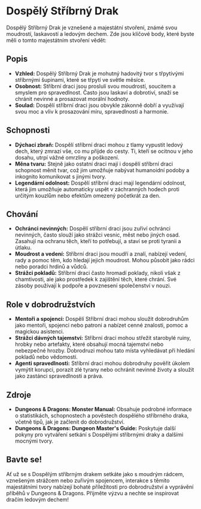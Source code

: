 # Dospělý Stříbrný Drak

Dospělý Stříbrný Drak je vznešené a majestátní stvoření, známé svou moudrostí, laskavostí a ledovým dechem. Zde jsou klíčové body, které byste měli o tomto majestátním stvoření vědět:

## Popis

- **Vzhled:** Dospělý Stříbrný Drak je mohutný hadovitý tvor s třpytivými stříbrnými šupinami, které se třpytí ve světle měsíce.
- **Osobnost:** Stříbrní draci jsou proslulí svou moudrostí, soucitem a smyslem pro spravedlnost. Často jsou laskaví a dobrotiví, snaží se chránit nevinné a prosazovat morální hodnoty.
- **Soulad:** Dospělí stříbrní draci jsou obvykle zákonně dobří a využívají svou moc a vliv k prosazování míru, spravedlnosti a harmonie.

## Schopnosti

- **Dýchací zbraň:** Dospělí stříbrní draci mohou z tlamy vypustit ledový dech, který zmrazí vše, co mu přijde do cesty. Ti, kteří se ocitnou v jeho dosahu, utrpí vážné omrzliny a poškození.
- **Měna tvaru:** Stejně jako ostatní draci mají i dospělí stříbrní draci schopnost měnit tvar, což jim umožňuje nabývat humanoidní podoby a inkognito komunikovat s jinými tvory.
- **Legendární odolnost:** Dospělí stříbrní draci mají legendární odolnost, která jim umožňuje automaticky uspět v záchranných hodech proti určitým kouzlům nebo efektům omezený početkrát za den.

## Chování

- **Ochránci nevinných:** Dospělí stříbrní draci jsou zuřiví ochránci nevinných, často slouží jako strážci vesnic, měst nebo jiných osad. Zasahují na ochranu těch, kteří to potřebují, a staví se proti tyranii a útlaku.
- **Moudrost a vedení:** Stříbrní draci jsou moudří a znalí, nabízejí vedení, rady a pomoc těm, kdo hledají jejich moudrost. Mohou působit jako rádci nebo poradci hrdinů a vůdců.
- **Strážci pokladů:** Stříbrní draci často hromadí poklady, nikoli však z chamtivosti, ale jako prostředek k zajištění těch, které chrání. Své zásoby používají k podpoře a povznesení společenství v nouzi.

## Role v dobrodružstvích

- **Mentoři a spojenci:** Dospělí Stříbrní draci mohou sloužit dobrodruhům jako mentoři, spojenci nebo patroni a nabízet cenné znalosti, pomoc a magickou asistenci.
- **Strážci dávných tajemství:** Stříbrní draci mohou střežit starobylé ruiny, hrobky nebo artefakty, které obsahují mocná tajemství nebo nebezpečné hrozby. Dobrodruzi mohou tato místa vyhledávat při hledání pokladů nebo vědomostí.
- **Agenti spravedlnosti:** Stříbrní draci mohou dobrodruhy pověřit úkolem vymýtit korupci, porazit zlé tyrany nebo ochránit nevinné životy a sloužit jako zastánci spravedlnosti a práva.

## Zdroje

- **Dungeons & Dragons: Monster Manual:** Obsahuje podrobné informace o statistikách, schopnostech a pověstech dospělého stříbrného draka, včetně tipů, jak je začlenit do dobrodružství.
- **Dungeons & Dragons: Dungeon Master's Guide:** Poskytuje další pokyny pro vytváření setkání s Dospělými stříbrnými draky a dalšími mocnými tvory.

## Bavte se!

Ať už se s Dospělým stříbrným drakem setkáte jako s moudrým rádcem, vznešeným strážcem nebo zuřivým spojencem, interakce s těmito majestátními tvory nabízejí bohaté příležitosti pro dobrodružství a vyprávění příběhů v Dungeons & Dragons. Přijměte výzvu a nechte se inspirovat dračím ledovým dechem!
